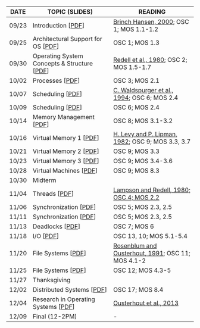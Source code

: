 | DATE | TOPIC (SLIDES) | READING |
| --- | --- | --- |
| 09/23 | Introduction [[PDF](https://github.com/yuanhui-yang/EECS343/raw/master/Lecture/01-Introduction.pdf)] | [Brinch Hansen, 2000](https://github.com/yuanhui-yang/EECS343/raw/master/Lecture/2001b.pdf); OSC 1; MOS 1.1-1.2 |
| 09/25 | Architectural Support for OS [[PDF](https://github.com/yuanhui-yang/EECS343/raw/master/Lecture/02-Architecture.pdf)] | OSC 1; MOS 1.3 |
| 09/30	| Operating System Concepts & Structure [[PDF](https://github.com/yuanhui-yang/EECS343/raw/master/Lecture/03-OSStructure.pdf)]	| [Redell et al., 1980](https://github.com/yuanhui-yang/EECS343/raw/master/Lecture/redell80pilot.pdf); OSC 2; MOS 1.5-1.7 |
| 10/02	| Processes [[PDF](https://github.com/yuanhui-yang/EECS343/raw/master/Lecture/04-Processes.pdf)]	| OSC 3; MOS 2.1 |
| 10/07	| Scheduling [[PDF](https://github.com/yuanhui-yang/EECS343/raw/master/Lecture/05-Scheduling-1.pdf)] | [C. Waldspurger et al., 1994](https://github.com/yuanhui-yang/EECS343/raw/master/Lecture/waldspurger.pdf); OSC 6; MOS 2.4 |
| 10/09	| Scheduling [[PDF](https://github.com/yuanhui-yang/EECS343/raw/master/Lecture/06-Scheduling-2.pdf)] | OSC 6; MOS 2.4 |
| 10/14	| Memory Management [[PDF](https://github.com/yuanhui-yang/EECS343/raw/master/Lecture/07-MemMgmt.pdf)]	| OSC 8; MOS 3.1-3.2 |
| 10/16	| Virtual Memory 1 [[PDF](https://github.com/yuanhui-yang/EECS343/raw/master/Lecture/08-VirtualMem-1.pdf)]	| [H. Levy and P. Lipman, 1982](https://github.com/yuanhui-yang/EECS343/raw/master/Lecture/VMM-VAX-VMS.pdf); OSC 9; MOS 3.3, 3.7 |
| 10/21	| Virtual Memory 2 [[PDF](https://github.com/yuanhui-yang/EECS343/raw/master/Lecture/09-VirtualMem-2.pdf)]	| OSC 9; MOS 3.3 |
| 10/23	| Virtual Memory 3 [[PDF](https://github.com/yuanhui-yang/EECS343/raw/master/Lecture/10-VirtualMem-3.pdf)]	| OSC 9; MOS 3.4-3.6 |
| 10/28	| Virtual Machines [[PDF](https://github.com/yuanhui-yang/EECS343/raw/master/Lecture/11-VMM.pdf)]	| OSC 9; MOS 8.3 |
| 10/30	| Midterm	| |
| 11/04	| Threads [[PDF](https://github.com/yuanhui-yang/EECS343/raw/master/Lecture/12-Threads.pdf)]	| [Lampson and Redell, 1980; OSC 4; MOS 2.2](https://github.com/yuanhui-yang/EECS343/raw/master/Lecture/p105-lampson.pdf) |
| 11/06	| Synchronization [[PDF](https://github.com/yuanhui-yang/EECS343/raw/master/Lecture/13-Synchronization-1.pdf)]	| OSC 5; MOS 2.3, 2.5 |
| 11/11	| Synchronization [[PDF](https://github.com/yuanhui-yang/EECS343/raw/master/Lecture/14-Synchronization-2.pdf)]	| OSC 5; MOS 2.3, 2.5 |
| 11/13	| Deadlocks [[PDF](https://github.com/yuanhui-yang/EECS343/raw/master/Lecture/15-Deadlock.pdf)]	| OSC 7; MOS 6 |
| 11/18	| I/O [[PDF](https://github.com/yuanhui-yang/EECS343/raw/master/Lecture/16-IO.pdf)]	| OSC 13, 10; MOS 5.1-5.4 |
| 11/20	| File Systems [[PDF](https://github.com/yuanhui-yang/EECS343/raw/master/Lecture/17-FSystems.pdf)]	| [Rosenblum and Ousterhout, 1991](https://github.com/yuanhui-yang/EECS343/raw/master/Lecture/p1-rosenblum.pdf); OSC 11; MOS 4.1-2 |
| 11/25	| File Systems [[PDF](https://github.com/yuanhui-yang/EECS343/raw/master/Lecture/18-FSMgmt.pdf)]	| OSC 12; MOS 4.3-5 |
| 11/27	| Thanksgiving | | 
| 12/02	| Distributed Systems [[PDF](https://github.com/yuanhui-yang/EECS343/raw/master/Lecture/19-DistSystems.pdf)]	| OSC 17; MOS 8.4 |
| 12/04	| Research in Operating Systems [[PDF](https://github.com/yuanhui-yang/EECS343/raw/master/Lecture/20-Research.pdf)]	| [Ousterhout et al., 2013](https://github.com/yuanhui-yang/EECS343/raw/master/Lecture/sosp_sparrow.pdf) |
| 12/09	| Final (12-2PM) | - |
